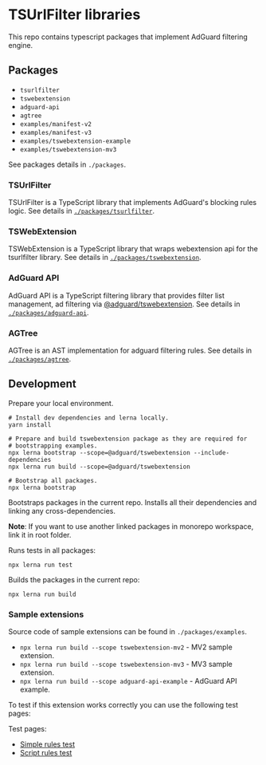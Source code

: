 # TSUrlFilter libraries

This repo contains typescript packages that implement AdGuard filtering engine.

## Packages

- `tsurlfilter`
- `tswebextension`
- `adguard-api`
- `agtree`
- `examples/manifest-v2`
- `examples/manifest-v3`
- `examples/tswebextension-example`
- `examples/tswebextension-mv3`

See packages details in `./packages`.

### TSUrlFilter

TSUrlFilter is a TypeScript library that implements AdGuard's blocking rules
logic. See details in [`./packages/tsurlfilter`][tsurlfilterreadme].

[tsurlfilterreadme]: /packages/tsurlfilter/README.md

### TSWebExtension

TSWebExtension is a TypeScript library that wraps webextension api for the
tsurlfilter library. See details in
[`./packages/tswebextension`][tswebextensionreadme].

[tswebextensionreadme]: /packages/tswebextension/README.md

### AdGuard API

AdGuard API is a TypeScript filtering library that provides filter list
management, ad filtering via [@adguard/tswebextension][tswebextensionreadme].
See details in [`./packages/adguard-api`][adguardapireadme].

[adguardapireadme]: /packages/adguard-api/README.md

### AGTree

AGTree is an AST implementation for adguard filtering rules. See details in
[`./packages/agtree`][agtreereadme].

[agtreereadme]: /packages/agtree/README.md

## Development

Prepare your local environment.

```shell
# Install dev dependencies and lerna locally.
yarn install

# Prepare and build tswebextension package as they are required for
# bootstrapping examples.
npx lerna bootstrap --scope=@adguard/tswebextension --include-dependencies
npx lerna run build --scope=@adguard/tswebextension

# Bootstrap all packages.
npx lerna bootstrap
```

Bootstraps packages in the current repo. Installs all their dependencies and
linking any cross-dependencies.

**Note**: If you want to use another linked packages in monorepo workspace, link
it in root folder.

Runs tests in all packages:

```shell
npx lerna run test
```

Builds the packages in the current repo:

```shell
npx lerna run build
```

### Sample extensions

Source code of sample extensions can be found in `./packages/examples`.

- `npx lerna run build --scope tswebextension-mv2` - MV2 sample extension.
- `npx lerna run build --scope tswebextension-mv3` - MV3 sample extension.
- `npx lerna run build --scope adguard-api-example` - AdGuard API example.

To test if this extension works correctly you can use the following test pages:

Test pages:

- [Simple rules test][testcasessimplerules]
- [Script rules test][testcasesscriptrules]

[testcasessimplerules]: https://testcases.agrd.dev/Filters/simple-rules/test-simple-rules.html
[testcasesscriptrules]: https://testcases.agrd.dev/Filters/script-rules/test-script-rules.html
